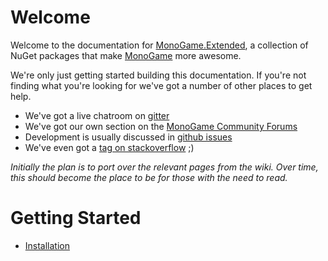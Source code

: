# Welcome

Welcome to the documentation for [MonoGame.Extended](https://github.com/craftworkgames/MonoGame.Extended), a collection of NuGet packages that make [MonoGame](http://www.monogame.net/) more awesome.

We're only just getting started building this documentation. If you're not finding what you're looking for we've got a number of other places to get help.

 - We've got a live chatroom on [gitter](https://gitter.im/craftworkgames/MonoGame.Extended)
 - We've got our own section on the [MonoGame Community Forums](http://community.monogame.net/c/extended)
 - Development is usually discussed in [github issues](https://github.com/craftworkgames/MonoGame.Extended/issues)
 - We've even got a [tag on stackoverflow](http://gamedev.stackexchange.com/questions/tagged/monogame-extended) ;)

 *Initially the plan is to port over the relevant pages from the wiki. Over time, this should become the place to be for those with the need to read.*

# Getting Started

 - [Installation](installation.md)

